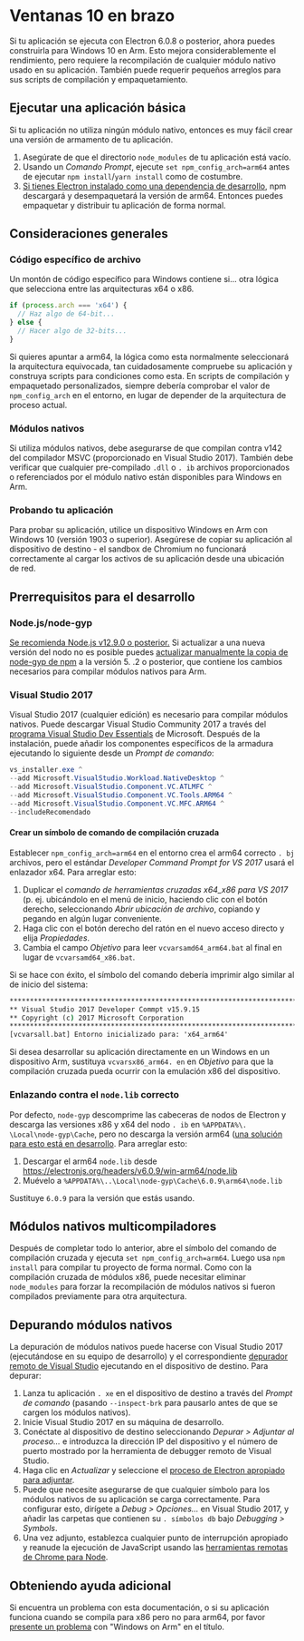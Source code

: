 # Ventanas 10 en brazo

Si tu aplicación se ejecuta con Electron 6.0.8 o posterior, ahora puedes construirla para Windows 10 en Arm. Esto mejora considerablemente el rendimiento, pero requiere la recompilación de cualquier módulo nativo usado en su aplicación. También puede requerir pequeños arreglos para sus scripts de compilación y empaquetamiento.

## Ejecutar una aplicación básica

Si tu aplicación no utiliza ningún módulo nativo, entonces es muy fácil crear una versión de armamento de tu aplicación.

1. Asegúrate de que el directorio `node_modules` de tu aplicación está vacío.
2. Usando un _Comando Prompt_, ejecute `set npm_config_arch=arm64` antes de ejecutar `npm install`/`yarn install` como de costumbre.
3. [Si tienes Electron instalado como una dependencia de desarrollo](quick-start.md#prerequisites), npm descargará y desempaquetará la versión de arm64. Entonces puedes empaquetar y distribuir tu aplicación de forma normal.

## Consideraciones generales

### Código específico de archivo

Un montón de código específico para Windows contiene si... otra lógica que selecciona entre las arquitecturas x64 o x86.

```js
if (process.arch === 'x64') {
  // Haz algo de 64-bit...
} else {
  // Hacer algo de 32-bits...
}
```

Si quieres apuntar a arm64, la lógica como esta normalmente seleccionará la arquitectura equivocada, tan cuidadosamente compruebe su aplicación y construya scripts para condiciones como esta. En scripts de compilación y empaquetado personalizados, siempre debería comprobar el valor de `npm_config_arch` en el entorno, en lugar de depender de la arquitectura de proceso actual.

### Módulos nativos

Si utiliza módulos nativos, debe asegurarse de que compilan contra v142 del compilador MSVC (proporcionado en Visual Studio 2017). También debe verificar que cualquier pre-compilado `.dll` o `. ib` archivos proporcionados o referenciados por el módulo nativo están disponibles para Windows en Arm.

### Probando tu aplicación

Para probar su aplicación, utilice un dispositivo Windows en Arm con Windows 10 (versión 1903 o superior). Asegúrese de copiar su aplicación al dispositivo de destino - el sandbox de Chromium no funcionará correctamente al cargar los activos de su aplicación desde una ubicación de red.

## Prerrequisitos para el desarrollo

### Node.js/node-gyp

[Se recomienda Node.js v12.9.0 o posterior.](https://nodejs.org/en/) Si actualizar a una nueva versión del nodo no es posible puedes [actualizar manualmente la copia de node-gyp de npm](https://github.com/nodejs/node-gyp/wiki/Updating-npm's-bundled-node-gyp) a la versión 5. .2 o posterior, que contiene los cambios necesarios para compilar módulos nativos para Arm.

### Visual Studio 2017

Visual Studio 2017 (cualquier edición) es necesario para compilar módulos nativos. Puede descargar Visual Studio Community 2017 a través del [programa Visual Studio Dev Essentials](https://visualstudio.microsoft.com/dev-essentials/) de Microsoft. Después de la instalación, puede añadir los componentes específicos de la armadura ejecutando lo siguiente desde un _Prompt de comando_:

```powershell
vs_installer.exe ^
--add Microsoft.VisualStudio.Workload.NativeDesktop ^
--add Microsoft.VisualStudio.Component.VC.ATLMFC ^
--add Microsoft.VisualStudio.Component.VC.Tools.ARM64 ^
--add Microsoft.VisualStudio.Component.VC.MFC.ARM64 ^
--includeRecomendado
```

#### Crear un símbolo de comando de compilación cruzada

Establecer `npm_config_arch=arm64` en el entorno crea el arm64 correcto `. bj` archivos, pero el estándar _Developer Command Prompt for VS 2017_ usará el enlazador x64. Para arreglar esto:

1. Duplicar el _comando de herramientas cruzadas x64_x86 para VS 2017_ (p. ej. ubicándolo en el menú de inicio, haciendo clic con el botón derecho, seleccionando _Abrir ubicación de archivo_, copiando y pegando en algún lugar conveniente.
2. Haga clic con el botón derecho del ratón en el nuevo acceso directo y elija _Propiedades_.
3. Cambia el campo _Objetivo_ para leer `vcvarsamd64_arm64.bat` al final en lugar de `vcvarsamd64_x86.bat`.

Si se hace con éxito, el símbolo del comando debería imprimir algo similar al de inicio del sistema:

```bat
**************************************************************************
** Visual Studio 2017 Developer Commpt v15.9.15
** Copyright (c) 2017 Microsoft Corporation
**************************************************************************************************************
[vcvarsall.bat] Entorno inicializado para: 'x64_arm64'
```

Si desea desarrollar su aplicación directamente en un Windows en un dispositivo Arm, sustituya `vcvarsx86_arm64. en` en _Objetivo_ para que la compilación cruzada pueda ocurrir con la emulación x86 del dispositivo.

### Enlazando contra el `node.lib` correcto

Por defecto, `node-gyp` descomprime las cabeceras de nodos de Electron y descarga las versiones x86 y x64 del nodo `. ib` en `%APPDATA%\. \Local\node-gyp\Cache`, pero no descarga la versión arm64 ([una solución para esto está en desarrollo](https://github.com/nodejs/node-gyp/pull/1875). Para arreglar esto:

1. Descargar el arm64 `node.lib` desde https://electronjs.org/headers/v6.0.9/win-arm64/node.lib
2. Muévelo a `%APPDATA%\..\Local\node-gyp\Cache\6.0.9\arm64\node.lib`

Sustituye `6.0.9` para la versión que estás usando.

## Módulos nativos multicompiladores

Después de completar todo lo anterior, abre el símbolo del comando de compilación cruzada y ejecuta `set npm_config_arch=arm64`. Luego usa `npm install` para compilar tu proyecto de forma normal. Como con la compilación cruzada de módulos x86, puede necesitar eliminar `node_modules` para forzar la recompilación de módulos nativos si fueron compilados previamente para otra arquitectura.

## Depurando módulos nativos

La depuración de módulos nativos puede hacerse con Visual Studio 2017 (ejecutándose en su equipo de desarrollo) y el correspondiente [depurador remoto de Visual Studio](https://docs.microsoft.com/en-us/visualstudio/debugger/remote-debugging-cpp?view=vs-2019) ejecutando en el dispositivo de destino. Para depurar:

1. Lanza tu aplicación `. xe` en el dispositivo de destino a través del _Prompt de comando_ (pasando `--inspect-brk` para pausarlo antes de que se cargen los módulos nativos).
2. Inicie Visual Studio 2017 en su máquina de desarrollo.
3. Conéctate al dispositivo de destino seleccionando _Depurar > Adjuntar al proceso..._ e introduzca la dirección IP del dispositivo y el número de puerto mostrado por la herramienta de debugger remoto de Visual Studio.
4. Haga clic en _Actualizar_ y seleccione el [proceso de Electron apropiado para adjuntar](../development/debug-instructions-windows.md).
5. Puede que necesite asegurarse de que cualquier símbolo para los módulos nativos de su aplicación se carga correctamente. Para configurar esto, dirígete a _Debug > Opciones..._ en Visual Studio 2017, y añadir las carpetas que contienen su `. símbolos db` bajo _Debugging > Symbols_.
6. Una vez adjunto, establezca cualquier punto de interrupción apropiado y reanude la ejecución de JavaScript usando las [herramientas remotas de Chrome para Node](debugging-main-process.md).

## Obteniendo ayuda adicional

Si encuentra un problema con esta documentación, o si su aplicación funciona cuando se compila para x86 pero no para arm64, por favor [presente un problema](../development/issues.md) con "Windows on Arm" en el título.
